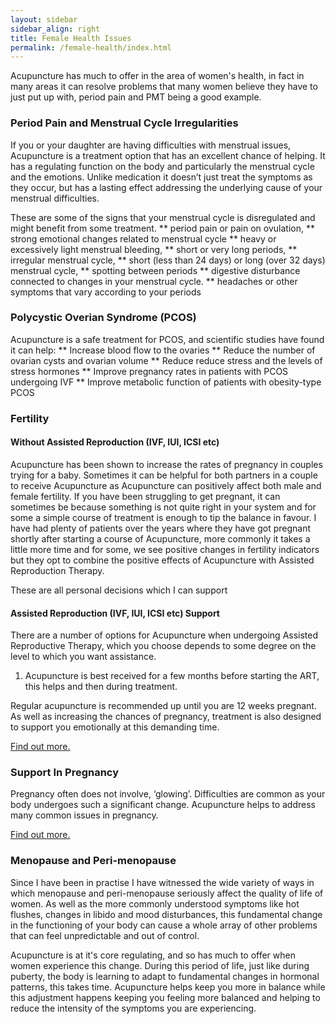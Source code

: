 ```yaml
---
layout: sidebar
sidebar_align: right
title: Female Health Issues
permalink: /female-health/index.html
---
```


Acupuncture has much to offer in the area of women's health, in fact in many areas it can resolve problems that many women believe they have to just put up with, period pain and PMT being a good example.

### Period Pain and Menstrual Cycle Irregularities
 If you or your daughter are having difficulties with menstrual issues, Acupuncture is a treatment option that has an excellent chance of helping. It has a regulating function on the body and particularly the menstrual cycle and the emotions. Unlike medication it doesn’t just treat the symptoms as they occur, but has a lasting effect addressing the underlying cause of your menstrual difficulties.

These are some of the signs that your menstrual cycle is disregulated and might benefit from some treatment.
** period pain or pain on ovulation, 
** strong emotional changes related to menstrual cycle
** heavy or excessively light menstrual bleeding, 
** short or very long periods,
** irregular menstrual cycle,
** short (less than 24 days) or long (over 32 days) menstrual cycle,
** spotting between periods 
** digestive disturbance connected to changes in your menstrual cycle.
** headaches or other symptoms that vary according to your periods



### Polycystic Overian Syndrome (PCOS)

Acupuncture is a safe treatment for PCOS, and scientific studies have found it can help:
** Increase blood flow to the ovaries
** Reduce the number of ovarian cysts and ovarian volume
** Reduce reduce stress and the levels of stress hormones
** Improve pregnancy rates in patients with PCOS undergoing IVF
** Improve metabolic function of patients with obesity-type PCOS



### Fertility
#### Without Assisted Reproduction (IVF, IUI, ICSI etc)
Acupuncture has been shown to increase the rates of pregnancy in couples trying for a baby.  Sometimes it can be helpful for both partners in a couple to receive Acupuncture as Acupuncture can positively affect both male and female fertility. If you have been struggling to get pregnant, it can sometimes be because something is not quite right in your system and for some a simple course of treatment is enough to tip the balance in favour. I have had plenty of patients over the years where they have got pregnant shortly after starting a course of Acupuncture, more commonly it takes a little more time and for some, we see positive changes in fertility indicators but they opt to combine the positive effects of Acupuncture with Assisted Reproduction Therapy. 

These are all personal decisions which I can support

#### Assisted Reproduction (IVF, IUI, ICSI etc) Support

There are a number of options for Acupuncture when undergoing Assisted Reproductive Therapy, which you choose depends to some degree on the level to which you want assistance.
1. Acupuncture is best received for a few months before starting the ART, this helps  and then during treatment.

Regular acupuncture is recommended up until you are 12 weeks pregnant.  As well as increasing the chances of pregnancy, treatment is also designed to support you emotionally at this demanding time.

[Find out more.](/fertility/female-fertility.html)



### Support In Pregnancy

Pregnancy often does not involve, ‘glowing’. Difficulties are common as your body undergoes such a significant change. Acupuncture helps to address many common issues in pregnancy. 

[Find out more.](/fertility/pregnancy-birth.html)


### Menopause and Peri-menopause
Since I have been in practise I have witnessed the wide variety of ways in which menopause and peri-menopause seriously affect the quality of life of women. As well as the more commonly understood symptoms like hot flushes, changes in libido and mood disturbances, this fundamental change in the functioning of your body can cause a whole array of other problems that can feel unpredictable and out of control.  

Acupuncture is at it's core regulating, and so has much to offer when women experience this change. During this period of life, just like during puberty, the body is learning to adapt to fundamental changes in hormonal patterns, this takes time.  Acupuncture helps keep you more in balance while this adjustment happens keeping you feeling more balanced and helping to reduce the intensity of the symptoms you are experiencing.



